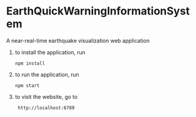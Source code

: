 # EarthQuickWarningInformationSystem

A near-real-time earthquake visualization web application

1. to install the application, run
    ~~~~
    npm install
    ~~~~

2. to run the application, run
    ~~~~
    npm start
    ~~~~

3. to visit the website, go to
    ~~~~
     http://localhost:6789
    ~~~~
